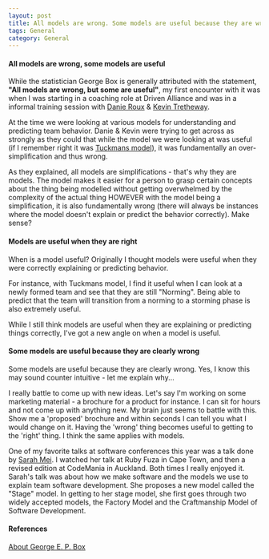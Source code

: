 ```yaml
---
layout: post
title: All models are wrong. Some models are useful because they are wrong!
tags: General
category: General
---
```


#### All models are wrong, some models are useful ####

While the statistician George Box is generally attributed with the statement, **"All models are wrong, but some are useful"**, my first encounter with it was when I was starting in a coaching role at Driven Alliance and was in a informal training session with [Danie Roux](https://twitter.com/danieroux) & [Kevin Tretheway](https://twitter.com/KevinTrethewey). 

At the time we were looking at various models for understanding and predicting team behavior. Danie & Kevin were trying to get across as strongly as they could that while the model we were looking at was useful (if I remember right it was [Tuckmans model](http://blog.markpearl.co.za/Tuckmans-Model)), it was fundamentally an over-simplification and thus wrong. 

As they explained, all models are simplifications - that's why they are models. The model makes it easier for a person to grasp certain concepts about the thing being modelled without getting overwhelmed by the complexity of the actual thing HOWEVER with the model being a simplification, it is also fundamentally wrong (there will always be instances where the model doesn't explain or predict the behavior correctly). Make sense?  

#### Models are useful when they are right ####

When is a model useful? Originally I thought models were useful when they were correctly explaining or predicting behavior. 

For instance, with Tuckmans model, I find it useful when I can look at a newly formed team and see that they are still "Norming". Being able to predict that the team will transition from a norming to a storming phase is also extremely useful.

While I still think models are useful when they are explaining or predicting things correctly, I've got a new angle on when a model is useful.

#### Some models are useful because they are clearly wrong ####

Some models are useful because they are clearly wrong. Yes, I know this may sound counter intuitive - let me explain why...  

I really battle to come up with new ideas. Let's say I'm working on some marketing material - a brochure for a product for instance. I can sit for hours and not come up with anything new. My brain just seems to battle with this. Show me a 'proposed' brochure and within seconds I can tell you what I would change on it. Having the 'wrong' thing becomes useful to getting to the 'right' thing. I think the same applies with models.

One of my favorite talks at software conferences this year was a talk done by [Sarah Mei](https://twitter.com/sarahmei). I watched her talk at Ruby Fuza in Cape Town, and then a revised edition at CodeMania in Auckland. Both times I really enjoyed it. Sarah's talk was about how we make software and the models we use to explain team software development. She proposes a new model called the "Stage" model. In getting to her stage model, she first goes through two widely accepted models, the Factory Model and the Craftmanship Model of Software Development.


#### References ####

[About George E. P. Box](https://en.wikipedia.org/wiki/George_E._P._Box)  
